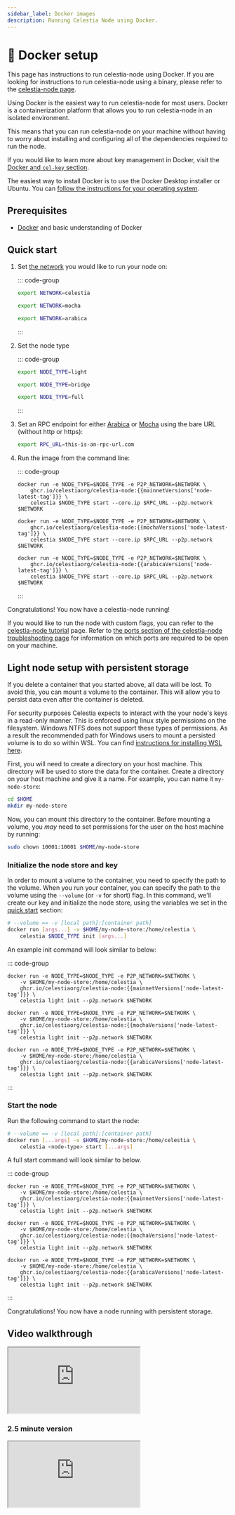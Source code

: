 ```yaml
---
sidebar_label: Docker images
description: Running Celestia Node using Docker.
---
```


# 🐳 Docker setup

<!-- markdownlint-disable MD033 -->
<!-- markdownlint-disable MD013 -->
<script setup>
import constants from '/.vitepress/constants/constants.js'
import arabicaVersions from '/.vitepress/constants/arabica_versions.js'
import mochaVersions from '/.vitepress/constants/mocha_versions.js'
import mainnetVersions from '/.vitepress/constants/mainnet_versions.js'
</script>

This page has instructions to run celestia-node using Docker. If you are
looking for instructions to run celestia-node using a binary, please
refer to the [celestia-node page](./celestia-node.md).

Using Docker is the easiest way to run celestia-node for most
users. Docker is a containerization platform that allows you to run celestia-node
in an isolated environment.

This means that you can run celestia-node on your machine without having
to worry about installing and configuring all of the dependencies required
to run the node.

If you would like to learn more about
key management in Docker, visit the
[Docker and `cel-key` section](../developers/celestia-node-key.md#docker-and-cel-key).

The easiest way to install Docker is to use the Docker Desktop installer or
Ubuntu. You can
[follow the instructions for your operating system](https://docs.docker.com/engine/install).

## Prerequisites

- [Docker](https://docs.docker.com/get-docker) and basic understanding of Docker

## Quick start

1. Set [the network](./participate.md) you would like to run your node on:

   ::: code-group

   ```bash [Mainnet Beta]
   export NETWORK=celestia
   ```

   ```bash [Mocha]
   export NETWORK=mocha
   ```

   ```bash [Arabica]
   export NETWORK=arabica
   ```

   :::

2. Set the node type

   ::: code-group

   ```bash [Light]
   export NODE_TYPE=light
   ```

   ```bash [Bridge]
   export NODE_TYPE=bridge
   ```

   ```bash [Full]
   export NODE_TYPE=full
   ```

   :::

3. Set an RPC endpoint for either [Arabica](./arabica-devnet.md#rpc-endpoints) or
   [Mocha](./mocha-testnet.md#rpc-endpoints)
   using the bare URL (without http or https):

   ```bash
   export RPC_URL=this-is-an-rpc-url.com
   ```

4. Run the image from the command line:

   ::: code-group

   ```bash-vue [Mainnet Beta]
   docker run -e NODE_TYPE=$NODE_TYPE -e P2P_NETWORK=$NETWORK \
       ghcr.io/celestiaorg/celestia-node:{{mainnetVersions['node-latest-tag']}} \
       celestia $NODE_TYPE start --core.ip $RPC_URL --p2p.network $NETWORK
   ```

   ```bash-vue [Mocha]
   docker run -e NODE_TYPE=$NODE_TYPE -e P2P_NETWORK=$NETWORK \
       ghcr.io/celestiaorg/celestia-node:{{mochaVersions['node-latest-tag']}} \
       celestia $NODE_TYPE start --core.ip $RPC_URL --p2p.network $NETWORK
   ```

   ```bash-vue [Arabica]
   docker run -e NODE_TYPE=$NODE_TYPE -e P2P_NETWORK=$NETWORK \
       ghcr.io/celestiaorg/celestia-node:{{arabicaVersions['node-latest-tag']}} \
       celestia $NODE_TYPE start --core.ip $RPC_URL --p2p.network $NETWORK
   ```

   :::

Congratulations! You now have a celestia-node running!

If you would like to run the node with custom flags,
you can refer to the
[celestia-node tutorial](../developers/node-tutorial.md#connect-to-a-public-core-endpoint) page. Refer to
[the ports section of the celestia-node troubleshooting page](./celestia-node-troubleshooting.md#ports)
for information on which ports are required to be open on your machine.

## Light node setup with persistent storage

If you delete a container that you started above, all data will be lost.
To avoid this, you can mount a volume to the container.
This will allow you to persist data even after the container is deleted.

For security purposes Celestia expects to interact with the your node's keys in a read-only manner.
This is enforced using linux style permissions on the filesystem.
Windows NTFS does not support these types of permissions.
As a result the recommended path for Windows users to mount a persisted volume is to do so within WSL.
You can find [instructions for installing WSL here](https://learn.microsoft.com/en-us/windows/wsl/install).

First, you will need to create a directory on your host machine.
This directory will be used to store the data for the container.
Create a directory on your host machine and give it a name.
For example, you can name it `my-node-store`:

```bash
cd $HOME
mkdir my-node-store
```

Now, you can mount this directory to the container.
Before mounting a volume, you _may_ need to set permissions for
the user on the host machine by running:

```bash
sudo chown 10001:10001 $HOME/my-node-store
```

### Initialize the node store and key

In order to mount a volume to the container, you need to specify
the path to the volume. When you run your container, you can specify
the path to the volume using the `--volume` (or `-v` for short) flag.
In this command, we'll create our key and initialize the node store,
using the variables we set in the [quick start](#quick-start) section:

```bash
# --volume == -v [local path]:[container path]
docker run [args...] -v $HOME/my-node-store:/home/celestia \
    celestia $NODE_TYPE init [args...]
```

An example init command will look similar to below:

::: code-group

```bash-vue [Mainnet Beta]
docker run -e NODE_TYPE=$NODE_TYPE -e P2P_NETWORK=$NETWORK \
    -v $HOME/my-node-store:/home/celestia \
    ghcr.io/celestiaorg/celestia-node:{{mainnetVersions['node-latest-tag']}} \
    celestia light init --p2p.network $NETWORK
```

```bash-vue [Mocha]
docker run -e NODE_TYPE=$NODE_TYPE -e P2P_NETWORK=$NETWORK \
    -v $HOME/my-node-store:/home/celestia \
    ghcr.io/celestiaorg/celestia-node:{{mochaVersions['node-latest-tag']}} \
    celestia light init --p2p.network $NETWORK
```

```bash-vue [Arabica]
docker run -e NODE_TYPE=$NODE_TYPE -e P2P_NETWORK=$NETWORK \
    -v $HOME/my-node-store:/home/celestia \
    ghcr.io/celestiaorg/celestia-node:{{arabicaVersions['node-latest-tag']}} \
    celestia light init --p2p.network $NETWORK
```

:::

### Start the node

Run the following command to start the node:

```bash
# --volume == -v [local path]:[container path]
docker run [...args] -v $HOME/my-node-store:/home/celestia \
    celestia <node-type> start [...args]
```

A full start command will look similar to below.

::: code-group

```bash-vue [Mainnet Beta]
docker run -e NODE_TYPE=$NODE_TYPE -e P2P_NETWORK=$NETWORK \
    -v $HOME/my-node-store:/home/celestia \
    ghcr.io/celestiaorg/celestia-node:{{mainnetVersions['node-latest-tag']}} \
    celestia light init --p2p.network $NETWORK
```

```bash-vue [Mocha]
docker run -e NODE_TYPE=$NODE_TYPE -e P2P_NETWORK=$NETWORK \
    -v $HOME/my-node-store:/home/celestia \
    ghcr.io/celestiaorg/celestia-node:{{mochaVersions['node-latest-tag']}} \
    celestia light init --p2p.network $NETWORK
```

```bash-vue [Arabica]
docker run -e NODE_TYPE=$NODE_TYPE -e P2P_NETWORK=$NETWORK \
    -v $HOME/my-node-store:/home/celestia \
    ghcr.io/celestiaorg/celestia-node:{{arabicaVersions['node-latest-tag']}} \
    celestia light init --p2p.network $NETWORK
```

:::

Congratulations! You now have a node running with persistent storage.

## Video walkthrough

<div class="youtube-wrapper">
  <iframe
    class="youtube-video"
    title="Running a Celestia light node"
    src="https://youtube.com/embed/WFubhQc8tGk"
    allowfullscreen
  ></iframe>
</div>

### 2.5 minute version

<div class="youtube-wrapper">
  <iframe
    class="youtube-video"
    title="Running a Celestia light node"
    src="https://youtube.com/embed/ROZv871Q7RM"
    allowfullscreen
  ></iframe>
</div>

